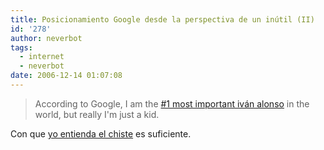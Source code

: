 ```yaml
---
title: Posicionamiento Google desde la perspectiva de un inútil (II)
id: '278'
author: neverbot
tags:
  - internet
  - neverbot
date: 2006-12-14 01:07:08
---
```


> According to Google, I am the [#1 most important iván alonso](http://www.google.com/search?q=iv%C3%A1n+alonso) in the world, but really I'm just a kid.

Con que [yo entienda el chiste](https://neverbot.com/posicionamiento-google-desde-la-perspectiva-de-un-inutil/) es suficiente.